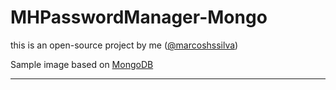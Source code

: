 # MHPasswordManager-Mongo
this is an open-source project by me ([@marcoshssilva](https://github.com/marcoshssilva))

Sample image based on [MongoDB](https://hub.docker.com/_/mongo)

---
